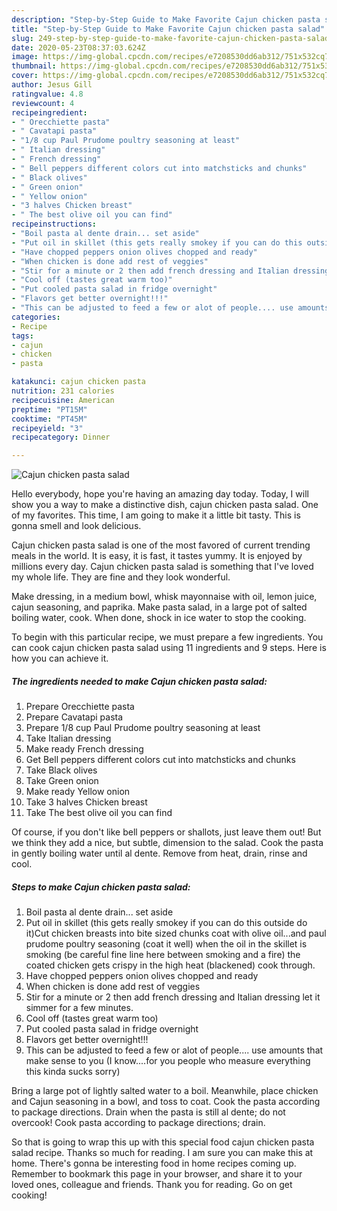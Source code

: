 ```yaml
---
description: "Step-by-Step Guide to Make Favorite Cajun chicken pasta salad"
title: "Step-by-Step Guide to Make Favorite Cajun chicken pasta salad"
slug: 249-step-by-step-guide-to-make-favorite-cajun-chicken-pasta-salad
date: 2020-05-23T08:37:03.624Z
image: https://img-global.cpcdn.com/recipes/e7208530dd6ab312/751x532cq70/cajun-chicken-pasta-salad-recipe-main-photo.jpg
thumbnail: https://img-global.cpcdn.com/recipes/e7208530dd6ab312/751x532cq70/cajun-chicken-pasta-salad-recipe-main-photo.jpg
cover: https://img-global.cpcdn.com/recipes/e7208530dd6ab312/751x532cq70/cajun-chicken-pasta-salad-recipe-main-photo.jpg
author: Jesus Gill
ratingvalue: 4.8
reviewcount: 4
recipeingredient:
- " Orecchiette pasta"
- " Cavatapi pasta"
- "1/8 cup Paul Prudome poultry seasoning at least"
- " Italian dressing"
- " French dressing"
- " Bell peppers different colors cut into matchsticks and chunks"
- " Black olives"
- " Green onion"
- " Yellow onion"
- "3 halves Chicken breast"
- " The best olive oil you can find"
recipeinstructions:
- "Boil pasta al dente drain... set aside"
- "Put oil in skillet (this gets really smokey if you can do this outside do it)Cut chicken breasts into bite sized chunks coat with olive oil...and paul prudome poultry seasoning (coat it well) when the oil in the skillet is smoking (be careful fine line here between smoking and a fire) the coated chicken gets crispy in the high heat (blackened) cook through."
- "Have chopped peppers onion olives chopped and ready"
- "When chicken is done add rest of veggies"
- "Stir for a minute or 2 then add french dressing and Italian dressing let it simmer for a few minutes."
- "Cool off (tastes great warm too)"
- "Put cooled pasta salad in fridge overnight"
- "Flavors get better overnight!!!"
- "This can be adjusted to feed a few or alot of people.... use amounts that make sense to you (I know....for you people who measure everything this kinda sucks sorry)"
categories:
- Recipe
tags:
- cajun
- chicken
- pasta

katakunci: cajun chicken pasta 
nutrition: 231 calories
recipecuisine: American
preptime: "PT15M"
cooktime: "PT45M"
recipeyield: "3"
recipecategory: Dinner

---
```



![Cajun chicken pasta salad](https://img-global.cpcdn.com/recipes/e7208530dd6ab312/751x532cq70/cajun-chicken-pasta-salad-recipe-main-photo.jpg)

Hello everybody, hope you're having an amazing day today. Today, I will show you a way to make a distinctive dish, cajun chicken pasta salad. One of my favorites. This time, I am going to make it a little bit tasty. This is gonna smell and look delicious.

Cajun chicken pasta salad is one of the most favored of current trending meals in the world. It is easy, it is fast, it tastes yummy. It is enjoyed by millions every day. Cajun chicken pasta salad is something that I've loved my whole life. They are fine and they look wonderful.

Make dressing, in a medium bowl, whisk mayonnaise with oil, lemon juice, cajun seasoning, and paprika. Make pasta salad, in a large pot of salted boiling water, cook. When done, shock in ice water to stop the cooking.


To begin with this particular recipe, we must prepare a few ingredients. You can cook cajun chicken pasta salad using 11 ingredients and 9 steps. Here is how you can achieve it.

<!--inarticleads1-->

##### The ingredients needed to make Cajun chicken pasta salad:

1. Prepare  Orecchiette pasta
1. Prepare  Cavatapi pasta
1. Prepare 1/8 cup Paul Prudome poultry seasoning at least
1. Take  Italian dressing
1. Make ready  French dressing
1. Get  Bell peppers different colors cut into matchsticks and chunks
1. Take  Black olives
1. Take  Green onion
1. Make ready  Yellow onion
1. Take 3 halves Chicken breast
1. Take  The best olive oil you can find


Of course, if you don&#39;t like bell peppers or shallots, just leave them out! But we think they add a nice, but subtle, dimension to the salad. Cook the pasta in gently boiling water until al dente. Remove from heat, drain, rinse and cool. 

<!--inarticleads2-->

##### Steps to make Cajun chicken pasta salad:

1. Boil pasta al dente drain... set aside
1. Put oil in skillet (this gets really smokey if you can do this outside do it)Cut chicken breasts into bite sized chunks coat with olive oil...and paul prudome poultry seasoning (coat it well) when the oil in the skillet is smoking (be careful fine line here between smoking and a fire) the coated chicken gets crispy in the high heat (blackened) cook through.
1. Have chopped peppers onion olives chopped and ready
1. When chicken is done add rest of veggies
1. Stir for a minute or 2 then add french dressing and Italian dressing let it simmer for a few minutes.
1. Cool off (tastes great warm too)
1. Put cooled pasta salad in fridge overnight
1. Flavors get better overnight!!!
1. This can be adjusted to feed a few or alot of people.... use amounts that make sense to you (I know....for you people who measure everything this kinda sucks sorry)


Bring a large pot of lightly salted water to a boil. Meanwhile, place chicken and Cajun seasoning in a bowl, and toss to coat. Cook the pasta according to package directions. Drain when the pasta is still al dente; do not overcook! Cook pasta according to package directions; drain. 

So that is going to wrap this up with this special food cajun chicken pasta salad recipe. Thanks so much for reading. I am sure you can make this at home. There's gonna be interesting food in home recipes coming up. Remember to bookmark this page in your browser, and share it to your loved ones, colleague and friends. Thank you for reading. Go on get cooking!
